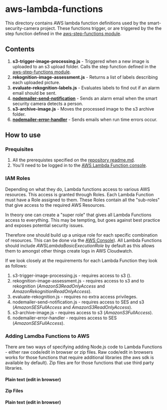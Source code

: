 # aws-lambda-functions

This directory contains AWS lambda function definitions used by the smart-security-camera project.  These functions trigger, or are triggered by the the step function defined in the [aws-step-functions module](https://github.com/markwest1972/smart-security-camera/tree/master/aws-step-functions).

## Contents

1. **s3-trigger-image-processing.js** - Triggered when a new image is uploaded to an s3 upload folder.  Calls the step function defined in the [aws-step-functions module](https://github.com/markwest1972/smart-security-camera/tree/master/aws-step-functions).
2. **rekognition-image-assessment.js** - Returns a list of labels describing each uploaded picture.
3. **evaluate-rekognition-labels.js** - Evaluates labels to find out if an alarm email should be sent.
4. **[nodemailer-send-notification](https://github.com/markwest1972/smart-security-camera/tree/master/aws-lambda-functions/nodemailer-send-notification)** - Sends an alarm email when the smart security camera detects a person.
5. **s3-archive-image.js** - Moves the processed image to the s3 archive folder.
6. **[nodemailer-error-handler](https://github.com/markwest1972/smart-security-camera/tree/master/aws-lambda-functions/nodemailer-error-handler)** - Sends emails when run time errors occur.

## How to use

### Prequisites

1. All the prerequistes specified on the [repository readme.md](https://github.com/markwest1972/smart-security-camera).
2. You'll need to be logged in to the [AWS Lambda Function console](https://console.aws.amazon.com/lambda/home).

### IAM Roles

Depending on what they do, Lambda functions access to various AWS resources.  This access is granted through Roles.  Each Lambda Function must have a Role assigned to them.  These Roles contain all the "sub-roles" that give access to the required AWS Resources.

In theory one can create a "super role" that gives all Lambda Functions access to everything.  This may be tempting, but goes against best practice and exposes potential security issues.

Therefore one should build up a unique role for each specific combination of resources.  This can be done via the [AWS Console](https://aws.amazon.com/console/)).  All Lambda Functions should include *AWSLambdaBasicExecutionRole* by default as this allows them to amongst other things create logs in AWS Cloudwatch. 

If we look closely at the requirements for each Lambda Function they look as follows:

1. s3-trigger-image-processing.js - requires access to s3 ().
2. rekognition-image-assessment.js - requires access to s3 and to rekognition (*AmazonS3ReadOnlyAccess* and *AmazonRekognitionReadOnlyAccess*).
3. evaluate-rekognition.js - requires no extra access privileges.
4. nodemailer-send-notification.js - requires access to SES and s3  (*AmazonSESFullAccess* and *AmazonS3ReadOnlyAccess*).
5. s3-archive-image.js - requires access to s3 (*AmazonS3FullAccess*).
6. nodemailer-error-handler - requires access to SES  (*AmazonSESFullAccess*).

### Adding Lamdba Functions to AWS

There are two ways of specifying adding Node.js code to Lambda Functions - either raw code/edit in browser or zip files.  Raw code/edit in browsers works for those functions that require additional libraries (the aws sdk is available by default).  Zip files are for those functions that use third party libraries.

#### Plain text (edit in browser)


#### Zip Files


#### Plain text (edit in browser)

